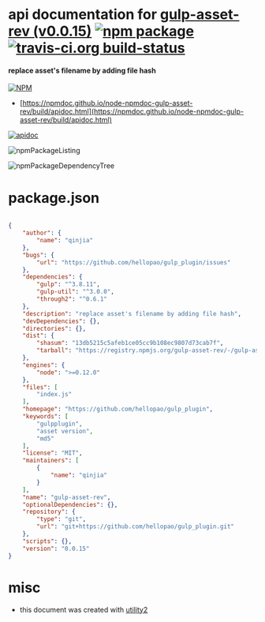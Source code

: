# api documentation for  [gulp-asset-rev (v0.0.15)](https://github.com/hellopao/gulp_plugin)  [![npm package](https://img.shields.io/npm/v/npmdoc-gulp-asset-rev.svg?style=flat-square)](https://www.npmjs.org/package/npmdoc-gulp-asset-rev) [![travis-ci.org build-status](https://api.travis-ci.org/npmdoc/node-npmdoc-gulp-asset-rev.svg)](https://travis-ci.org/npmdoc/node-npmdoc-gulp-asset-rev)
#### replace asset's filename by adding file hash

[![NPM](https://nodei.co/npm/gulp-asset-rev.png?downloads=true&downloadRank=true&stars=true)](https://www.npmjs.com/package/gulp-asset-rev)

- [https://npmdoc.github.io/node-npmdoc-gulp-asset-rev/build/apidoc.html](https://npmdoc.github.io/node-npmdoc-gulp-asset-rev/build/apidoc.html)

[![apidoc](https://npmdoc.github.io/node-npmdoc-gulp-asset-rev/build/screenCapture.buildCi.browser.%252Ftmp%252Fbuild%252Fapidoc.html.png)](https://npmdoc.github.io/node-npmdoc-gulp-asset-rev/build/apidoc.html)

![npmPackageListing](https://npmdoc.github.io/node-npmdoc-gulp-asset-rev/build/screenCapture.npmPackageListing.svg)

![npmPackageDependencyTree](https://npmdoc.github.io/node-npmdoc-gulp-asset-rev/build/screenCapture.npmPackageDependencyTree.svg)



# package.json

```json

{
    "author": {
        "name": "qinjia"
    },
    "bugs": {
        "url": "https://github.com/hellopao/gulp_plugin/issues"
    },
    "dependencies": {
        "gulp": "^3.8.11",
        "gulp-util": "^3.0.0",
        "through2": "^0.6.1"
    },
    "description": "replace asset's filename by adding file hash",
    "devDependencies": {},
    "directories": {},
    "dist": {
        "shasum": "13db5215c5afeb1ce05cc9b108ec9807d73cab7f",
        "tarball": "https://registry.npmjs.org/gulp-asset-rev/-/gulp-asset-rev-0.0.15.tgz"
    },
    "engines": {
        "node": ">=0.12.0"
    },
    "files": [
        "index.js"
    ],
    "homepage": "https://github.com/hellopao/gulp_plugin",
    "keywords": [
        "gulpplugin",
        "asset version",
        "md5"
    ],
    "license": "MIT",
    "maintainers": [
        {
            "name": "qinjia"
        }
    ],
    "name": "gulp-asset-rev",
    "optionalDependencies": {},
    "repository": {
        "type": "git",
        "url": "git+https://github.com/hellopao/gulp_plugin.git"
    },
    "scripts": {},
    "version": "0.0.15"
}
```



# misc
- this document was created with [utility2](https://github.com/kaizhu256/node-utility2)

